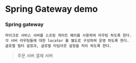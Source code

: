 # Spring Gateway demo

### Spring gateway
```text
마이크로 서비스 서버를 스프링 게이트 웨이를 사용하여 라우팅 하도록 한다. 
각 서버 라우팅들에 대한 locator 를 별도로 구성하여 운영 하도록 한다. 
글로벌 필터 설정과, 글로벌 타임아웃 설정을 처리 하도록 한다. 
```
> 주문 서버 
> 결제 서버 